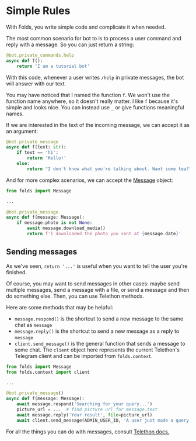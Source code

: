 # Simple Rules

With Folds, you write simple code and complicate it when needed.

The most common scenario for bot to is to process a user command and reply with a message.
So you can just return a string:

```python
@bot.private_commands.help
async def f():
    return 'I am a tutorial bot'
```

With this code, whenever a user writes `/help` in private messages, the bot will answer with our text.

You may have noticed that I named the function `f`.
We won't use the function name anywhere, so it doesn't really matter. 
I like `f` because it's simple and looks nice.
You can instead use `_` or give functions meaningful names.

If we are interested in the text of the incoming message, we can accept it as an argument:

```python
@bot.private_message
async def f(text: str):
    if text == 'hi':
        return 'Hello!'
    else:
        return "I don't know what you're talking about. Want some tea?"
```

And for more complex scenarios, we can accept the [Message](https://docs.telethon.dev/en/stable/quick-references/objects-reference.html) object:

```python
from folds import Message

...

@bot.private_message
async def f(message: Message):
    if message.photo is not None:
        await message.download_media()
        return f'I downloaded the photo you sent at {message.date}'
```

## Sending messages

As we've seen, `return '...'` is useful when you want to tell the user you're finished.

Of course, you may want to send messages in other cases: 
maybe send multiple messages, send a message with a file, or send a message and then do something else.
Then, you can use Telethon methods. 

Here are some methods that may be helpful:

- `message.respond()` is the shortcut to send a new message to the same chat as `message`
- `message.reply()` is the shortcut to send a new message as a reply to `message`
- `client.send_message()` is the general function that sends a message to some chat.
The `client` object here represents the current Telethon's Telegram client and can be imported from `folds.context`.


```python
from folds import Message
from folds.context import client

...

@bot.private_message()
async def f(message: Message):
    await message.respond('Searching for your query...')
    picture_url = ...  # find picture url for message.text
    await message.reply('Your result', file=picture_url)
    await client.send_message(ADMIN_USER_ID, 'A user just made a query')
```

For all the things you can do with messages, consult [Telethon docs.](https://docs.telethon.dev/en/stable/quick-references/objects-reference.html)
